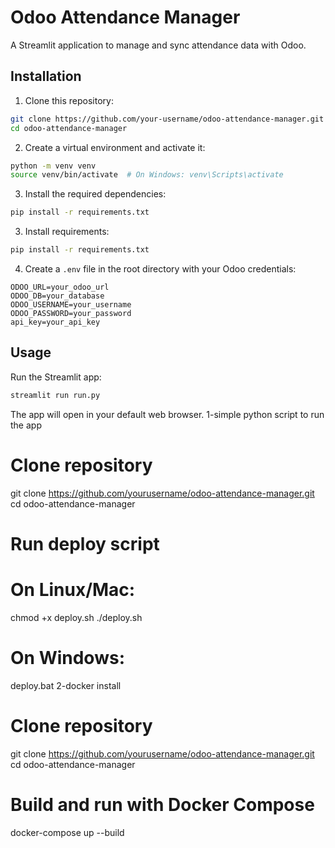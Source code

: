 # Odoo Attendance Manager

A Streamlit application to manage and sync attendance data with Odoo.

## Installation

1. Clone this repository:

```bash
git clone https://github.com/your-username/odoo-attendance-manager.git
cd odoo-attendance-manager
```

2. Create a virtual environment and activate it:

```bash
python -m venv venv
source venv/bin/activate  # On Windows: venv\Scripts\activate
```

3. Install the required dependencies:

```bash
pip install -r requirements.txt
```

3. Install requirements:

```bash
pip install -r requirements.txt
```

4. Create a `.env` file in the root directory with your Odoo credentials:

```env
ODOO_URL=your_odoo_url
ODOO_DB=your_database
ODOO_USERNAME=your_username
ODOO_PASSWORD=your_password
api_key=your_api_key
```

## Usage

Run the Streamlit app:

```bash
streamlit run run.py
```

The app will open in your default web browser.
1-simple python script to run the app
# Clone repository
git clone https://github.com/yourusername/odoo-attendance-manager.git
cd odoo-attendance-manager

# Run deploy script
# On Linux/Mac:
chmod +x deploy.sh
./deploy.sh

# On Windows:
deploy.bat
2-docker install
# Clone repository
git clone https://github.com/yourusername/odoo-attendance-manager.git
cd odoo-attendance-manager

# Build and run with Docker Compose
docker-compose up --build
